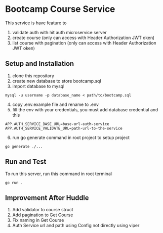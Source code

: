 # Bootcamp Course Service
This service is have feature to 
1. validate auth with hit auth microservice server
2. create course (only can access with Header Authorization JWT oken)
3. list course with pagination (only can access with Header Authorization JWT oken)



## Setup and Installation

1. clone this repository 
2. create new database to store bootcamp.sql
3. import database to mysql 
```
mysql -u username -p database_name < path/to/bootcamp.sql
```
4. copy .env.example file and rename to .env 
5. fill the env with your credentials, you must add database credential and this 
```
APP.AUTH_SERVICE_BASE_URL=base-url-auth-service
APP.AUTH_SERVICE_VALIDATE_URL=path-url-to-the-service
```
6. run go generate command in root project to setup project
```
go generate ./...
```

## Run and Test
To run this server, run this command in root terminal 
```
go run . 
```


## Improvement After Huddle
1. Add validator to course struct 
2. Add pagination to Get Course 
3. Fix naming in Get Course
4. Auth Service url and path using Config not directly using viper 